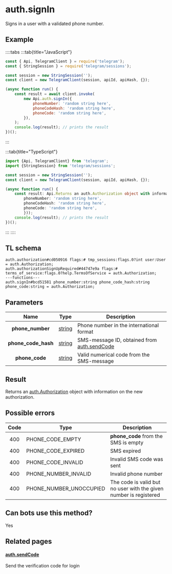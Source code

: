 # auth.signIn

Signs in a user with a validated phone number.

## Example

::::tabs
:::tab{title="JavaScript"}

```js
const { Api, TelegramClient } = require('telegram');
const { StringSession } = require('telegram/sessions');

const session = new StringSession('');
const client = new TelegramClient(session, apiId, apiHash, {});

(async function run() {
    const result = await client.invoke(
        new Api.auth.signIn({
            phoneNumber: 'random string here',
            phoneCodeHash: 'random string here',
            phoneCode: 'random string here',
        }),
    );
    console.log(result); // prints the result
})();
```

:::

:::tab{title="TypeScript"}

```ts
import {Api, TelegramClient} from 'telegram';
import {StringSession} from 'telegram/sessions';

const session = new StringSession('');
const client = new TelegramClient(session, apiId, apiHash, {});

(async function run() {
    const result: Api.Returns an auth.Authorization object with information on the new authorization. = await client.invoke(new Api.auth.signIn({
		phoneNumber: 'random string here',
		phoneCodeHash: 'random string here',
		phoneCode: 'random string here',
		}));
    console.log(result); // prints the result
})();

```

:::
::::

## TL schema

```
auth.authorization#cd050916 flags:# tmp_sessions:flags.0?int user:User = auth.Authorization;
auth.authorizationSignUpRequired#44747e9a flags:# terms_of_service:flags.0?help.TermsOfService = auth.Authorization;
---functions---
auth.signIn#bcd51581 phone_number:string phone_code_hash:string phone_code:string = auth.Authorization;
```

## Parameters

|        Name         | Type                                            | Description                                                                                   |
| :-----------------: | ----------------------------------------------- | --------------------------------------------------------------------------------------------- |
|  **phone_number**   | [string](https://core.telegram.org/type/string) | Phone number in the international format                                                      |
| **phone_code_hash** | [string](https://core.telegram.org/type/string) | SMS-message ID, obtained from [auth.sendCode](https://core.telegram.org/method/auth.sendCode) |
|   **phone_code**    | [string](https://core.telegram.org/type/string) | Valid numerical code from the SMS-message                                                     |

## Result

Returns an [auth.Authorization](https://core.telegram.org/type/auth.Authorization) object with information on the new authorization.

## Possible errors

| Code | Type                    | Description                                                       |
| :--: | ----------------------- | ----------------------------------------------------------------- |
| 400  | PHONE_CODE_EMPTY        | **phone_code** from the SMS is empty                              |
| 400  | PHONE_CODE_EXPIRED      | SMS expired                                                       |
| 400  | PHONE_CODE_INVALID      | Invalid SMS code was sent                                         |
| 400  | PHONE_NUMBER_INVALID    | Invalid phone number                                              |
| 400  | PHONE_NUMBER_UNOCCUPIED | The code is valid but no user with the given number is registered |

## Can bots use this method?

Yes

## Related pages

#### [auth.sendCode](https://core.telegram.org/method/auth.sendCode)

Send the verification code for login
